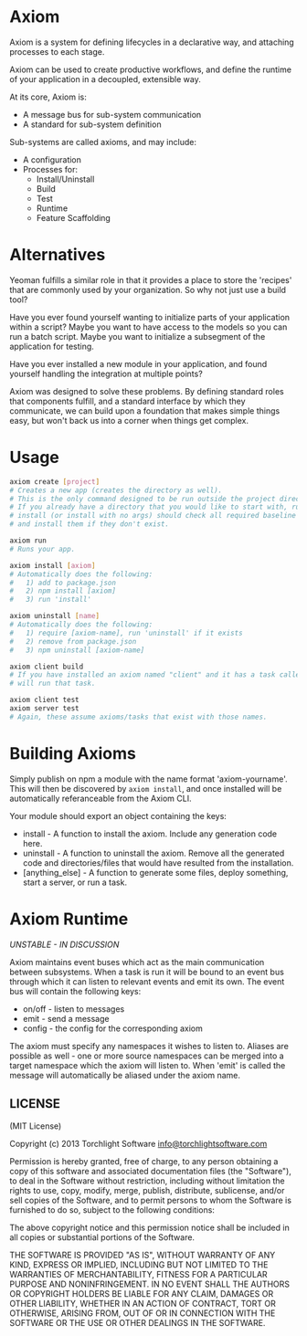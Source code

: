 # Axiom

Axiom is a system for defining lifecycles in a declarative way, and attaching processes to each stage.

Axiom can be used to create productive workflows, and define the runtime of your application in a decoupled, extensible way.

At its core, Axiom is:

* A message bus for sub-system communication
* A standard for sub-system definition

Sub-systems are called axioms, and may include:

* A configuration
* Processes for:
  * Install/Uninstall
  * Build
  * Test
  * Runtime
  * Feature Scaffolding

# Alternatives

Yeoman fulfills a similar role in that it provides a place to store the 'recipes' that are commonly used by your organization.  So why not just use a build tool?

Have you ever found yourself wanting to initialize parts of your application within a script?  Maybe you want to have access to the models so you can run a batch script.  Maybe you want to initialize a subsegment of the application for testing.

Have you ever installed a new module in your application, and found yourself handling the integration at multiple points?

Axiom was designed to solve these problems.  By defining standard roles that components fulfill, and a standard interface by which they communicate, we can build upon a foundation that makes simple things easy, but won't back us into a corner when things get complex.

# Usage

```bash
axiom create [project]
# Creates a new app (creates the directory as well).
# This is the only command designed to be run outside the project directory.
# If you already have a directory that you would like to start with, running any
# install (or install with no args) should check all required baseline artifacts
# and install them if they don't exist.

axiom run
# Runs your app.

axiom install [axiom]
# Automatically does the following:
#   1) add to package.json
#   2) npm install [axiom]
#   3) run 'install'

axiom uninstall [name]
# Automatically does the following:
#   1) require [axiom-name], run 'uninstall' if it exists
#   2) remove from package.json
#   3) npm uninstall [axiom-name]

axiom client build
# If you have installed an axiom named "client" and it has a task called "build", this
# will run that task.

axiom client test
axiom server test
# Again, these assume axioms/tasks that exist with those names.
```

# Building Axioms

Simply publish on npm a module with the name format 'axiom-yourname'.  This will then be discovered by `axiom install`, and once installed will be automatically referanceable from the Axiom CLI.

Your module should export an object containing the keys:

* install - A function to install the axiom.  Include any generation code here.
* uninstall - A function to uninstall the axiom.  Remove all the generated code and directories/files that would have resulted from the installation.
* [anything_else] - A function to generate some files, deploy something, start a server, or run a task.

# Axiom Runtime

*UNSTABLE - IN DISCUSSION*

Axiom maintains event buses which act as the main communication between subsystems.  When a task is run it will be bound to an event bus through which it can listen to relevant events and emit its own.  The event bus will contain the following keys:

* on/off - listen to messages
* emit - send a message
* config - the config for the corresponding axiom

The axiom must specify any namespaces it wishes to listen to.  Aliases are possible as well - one or more source namespaces can be merged into a target namespace which the axiom will listen to.  When 'emit' is called the message will automatically be aliased under the axiom name.

## LICENSE

(MIT License)

Copyright (c) 2013 Torchlight Software <info@torchlightsoftware.com>

Permission is hereby granted, free of charge, to any person obtaining
a copy of this software and associated documentation files (the
"Software"), to deal in the Software without restriction, including
without limitation the rights to use, copy, modify, merge, publish,
distribute, sublicense, and/or sell copies of the Software, and to
permit persons to whom the Software is furnished to do so, subject to
the following conditions:

The above copyright notice and this permission notice shall be
included in all copies or substantial portions of the Software.

THE SOFTWARE IS PROVIDED "AS IS", WITHOUT WARRANTY OF ANY KIND,
EXPRESS OR IMPLIED, INCLUDING BUT NOT LIMITED TO THE WARRANTIES OF
MERCHANTABILITY, FITNESS FOR A PARTICULAR PURPOSE AND
NONINFRINGEMENT. IN NO EVENT SHALL THE AUTHORS OR COPYRIGHT HOLDERS BE
LIABLE FOR ANY CLAIM, DAMAGES OR OTHER LIABILITY, WHETHER IN AN ACTION
OF CONTRACT, TORT OR OTHERWISE, ARISING FROM, OUT OF OR IN CONNECTION
WITH THE SOFTWARE OR THE USE OR OTHER DEALINGS IN THE SOFTWARE.
